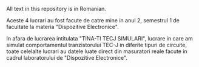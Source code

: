 All text in this repository is in Romanian.


Aceste 4 lucrari au fost facute de catre mine in anul 2, semestrul 1 de facultate la materia "Dispozitive Electronice". 

In afara de lucrarea intitulata "TINA-TI TECJ SIMULARI", lucrare in care am simulat comportamentul tranzistorului TEC-J in diferite tipuri de circuite, 
toate celelalte lucrari au datele luate direct din masuratori reale facute in cadrul laboratorului de "Dispozitive Electronice". 
